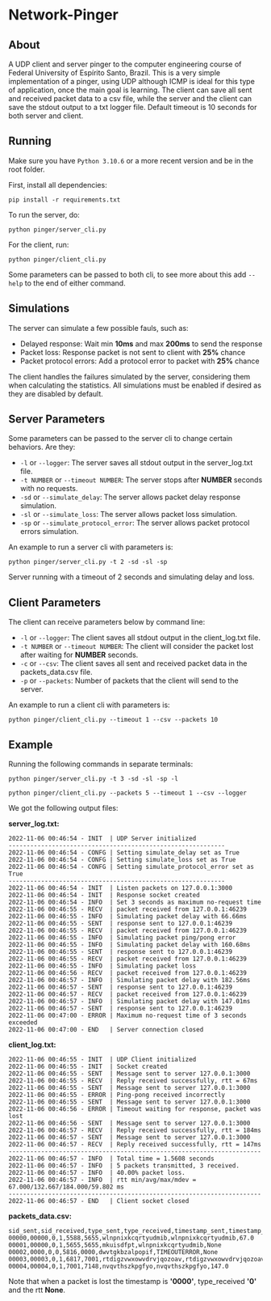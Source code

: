 # Network-Pinger

## About

A UDP client and server pinger to the computer engineering course of Federal University of Espírito Santo, Brazil.
This is a very simple implementation of a pinger, using UDP although ICMP is ideal for this type of application, once the main goal is learning.
The client can save all sent and received packet data to a csv file, while the server and the client can save the stdout output to a txt logger file. Default timeout is 10 seconds for both server and client.

## Running

Make sure you have ```Python 3.10.6``` or a more recent version and be in the root folder.

First, install all dependencies:

```pip install -r requirements.txt```

To run the server, do:

```python pinger/server_cli.py```

For the client, run:

```python pinger/client_cli.py```

Some parameters can be passed to  both cli, to see more about this add ```--help``` to the end of either command.


## Simulations

The server can simulate a few possible fauls, such as:
- Delayed response: Wait min **10ms** and max **200ms** to send the response
- Packet loss: Response packet is not sent to client with **25%** chance
- Packet protocol errors: Add a protocol error to packet with **25%** chance

The client handles the failures simulated by the server, considering them when calculating the statistics. All simulations must be enabled if desired as they are disabled by default.

## Server Parameters

Some parameters can be passed to the server cli to change certain behaviors. Are they:
- ```-l``` or ```--logger```: The server saves all stdout output in the server_log.txt file.
- ```-t NUMBER``` or ```--timeout NUMBER```: The server stops after **NUMBER** seconds with no requests.
- ```-sd``` or ```--simulate_delay```: The server allows packet delay response simulation.
- ```-sl``` or ```--simulate_loss```: The server allows packet loss simulation.
- ```-sp``` or ```--simulate_protocol_error```: The server allows packet protocol errors simulation.


An example to run a server cli with parameters is:

```python pinger/server_cli.py -t 2 -sd -sl -sp```

Server running with a timeout of 2 seconds and simulating delay and loss.


## Client Parameters

The client can receive parameters below by command line:
- ```-l``` or ```--logger```: The client saves all stdout output in the client_log.txt file.
- ```-t NUMBER``` or ```--timeout NUMBER```: The client will consider the packet lost after waiting for **NUMBER** seconds.
- ```-c``` or ```--csv```: The client saves all sent and received packet data in the packets_data.csv file.
-  ```-p``` or ```--packets```: Number of packets that the client will send to the server.

An example to run a client cli with parameters is:

```python pinger/client_cli.py --timeout 1 --csv --packets 10```

## Example

Running the following commands in separate terminals:

```python pinger/server_cli.py -t 3 -sd -sl -sp -l```

```python pinger/client_cli.py --packets 5 --timeout 1 --csv --logger```

We got the following output files:

**server_log.txt:**
```
2022-11-06 00:46:54 - INIT  | UDP Server initialized
------------------------------------------------------------
2022-11-06 00:46:54 - CONFG | Setting simulate_delay set as True
2022-11-06 00:46:54 - CONFG | Setting simulate_loss set as True
2022-11-06 00:46:54 - CONFG | Setting simulate_protocol_error set as True
------------------------------------------------------------
2022-11-06 00:46:54 - INIT  | Listen packets on 127.0.0.1:3000
2022-11-06 00:46:54 - INIT  | Response socket created
2022-11-06 00:46:54 - INFO  | Set 3 seconds as maximum no-request time
2022-11-06 00:46:55 - RECV  | packet received from 127.0.0.1:46239
2022-11-06 00:46:55 - INFO  | Simulating packet delay with 66.66ms
2022-11-06 00:46:55 - SENT  | response sent to 127.0.0.1:46239
2022-11-06 00:46:55 - RECV  | packet received from 127.0.0.1:46239
2022-11-06 00:46:55 - INFO  | Simulating packet ping/pong error
2022-11-06 00:46:55 - INFO  | Simulating packet delay with 160.68ms
2022-11-06 00:46:55 - SENT  | response sent to 127.0.0.1:46239
2022-11-06 00:46:55 - RECV  | packet received from 127.0.0.1:46239
2022-11-06 00:46:55 - INFO  | Simulating packet loss
2022-11-06 00:46:56 - RECV  | packet received from 127.0.0.1:46239
2022-11-06 00:46:57 - INFO  | Simulating packet delay with 182.56ms
2022-11-06 00:46:57 - SENT  | response sent to 127.0.0.1:46239
2022-11-06 00:46:57 - RECV  | packet received from 127.0.0.1:46239
2022-11-06 00:46:57 - INFO  | Simulating packet delay with 147.01ms
2022-11-06 00:46:57 - SENT  | response sent to 127.0.0.1:46239
2022-11-06 00:47:00 - ERROR | Maximum no-request time of 3 seconds exceeded
2022-11-06 00:47:00 - END   | Server connection closed
```

**client_log.txt:**
```
2022-11-06 00:46:55 - INIT  | UDP Client initialized
2022-11-06 00:46:55 - INIT  | Socket created
2022-11-06 00:46:55 - SENT  | Message sent to server 127.0.0.1:3000
2022-11-06 00:46:55 - RECV  | Reply received successfully, rtt = 67ms
2022-11-06 00:46:55 - SENT  | Message sent to server 127.0.0.1:3000
2022-11-06 00:46:55 - ERROR | Ping-pong received incorrectly
2022-11-06 00:46:55 - SENT  | Message sent to server 127.0.0.1:3000
2022-11-06 00:46:56 - ERROR | Timeout waiting for response, packet was lost
2022-11-06 00:46:56 - SENT  | Message sent to server 127.0.0.1:3000
2022-11-06 00:46:57 - RECV  | Reply received successfully, rtt = 184ms
2022-11-06 00:46:57 - SENT  | Message sent to server 127.0.0.1:3000
2022-11-06 00:46:57 - RECV  | Reply received successfully, rtt = 147ms
----------------------------------------------------------------------
2022-11-06 00:46:57 - INFO  | Total time = 1.5608 seconds
2022-11-06 00:46:57 - INFO  | 5 packets transmitted, 3 received.
2022-11-06 00:46:57 - INFO  | 40.00% packet loss.
2022-11-06 00:46:57 - INFO  | rtt min/avg/max/mdev = 67.000/132.667/184.000/59.802 ms
----------------------------------------------------------------------
2022-11-06 00:46:57 - END   | Client socket closed
```

**packets_data.csv:**
```
sid_sent,sid_received,type_sent,type_received,timestamp_sent,timestamp_received,message_sent,message_received,rtt
00000,00000,0,1,5588,5655,wlnpnixkcqrtyudmib,wlnpnixkcqrtyudmib,67.0
00001,00000,0,1,5655,5655,mkuisdfpt,wlnpnixkcqrtyudmib,None
00002,0000,0,0,5816,0000,dwvtgkbzalpopif,TIMEOUTERROR,None
00003,00003,0,1,6817,7001,rtdigzvwxowvdrvjqozoav,rtdigzvwxowvdrvjqozoav,184.0
00004,00004,0,1,7001,7148,nvqvthszkpgfyo,nvqvthszkpgfyo,147.0
```

Note that when a packet is lost the timestamp is **'0000'**, type_received **'0'** and the rtt **None**.
